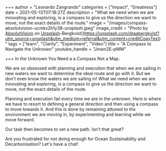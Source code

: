 +++
author = "Leonardo Zangrando"
categories = ["Impact", "Greatness"]
date = 2021-05-13T07:18:27Z
description = "What we need when we are innovating and exploring, is a compass to give us the direction we want to move, not the exact details of the route."
image = "/images/compass-absolutvision-ucmkx2h1y38-unsplash.jpeg"
image_credit = "Photo by [AbsolutVision](https://unsplash.com/@freegraphictoday?utm_source=unsplash&utm_medium=referral&utm_content=creditCopyText) on [Unsplash](https://unsplash.com/s/photos/compass?utm_source=unsplash&utm_medium=referral&utm_content=creditCopyText)-Bergkvist](https://unsplash.com/@aabergkvist?utm_source=unsplash&utm_medium=referral&utm_content=creditCopyText)"
tags = ["learn", "Clarity", "Experiment", "Video"]
title = "A Compass to Navigate the Unknown"
youtube_handle = "Jinwn2E-pMM"

+++
In the Unknown You Need a a Compass Not a Map.

We are so obsessed with planning and execution that when we are sailing in new waters we want to determine the ideal route and go with it. But we don't even know the waters we are sailing in! What we need when we are innovating and exploring, is a compass to give us the direction we want to move, not the exact details of the route.

Planning and execution fail every time we are in the unknown. Here is where we have to resort to defining a general direction and then using a compass to move towards it. And this is done by remaining attuned to the environment we are moving in, by experimenting and learning while we move forward.

Our task then becomes to set a new path. Isn't that great?

Are you frustrated for not doing enough for Ocean Sustainability and Decarbonisation? Let's have a chat!